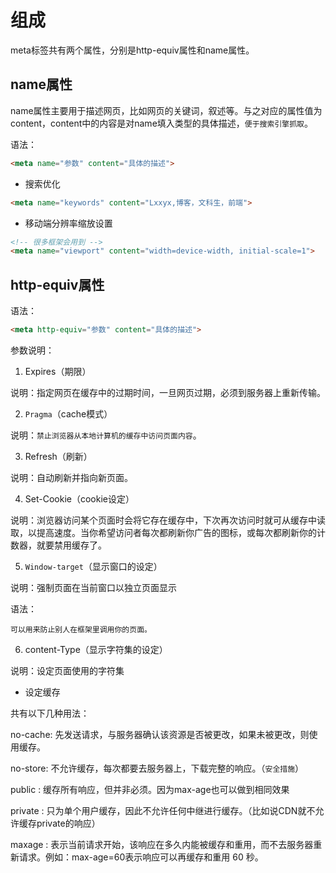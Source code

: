 # 组成
meta标签共有两个属性，分别是http-equiv属性和name属性。

## name属性

name属性主要用于描述网页，比如网页的关键词，叙述等。与之对应的属性值为content，content中的内容是对name填入类型的具体描述，`便于搜索引擎抓取`。

语法： 
```html
<meta name="参数" content="具体的描述">
```

- 搜索优化
```html
<meta name="keywords" content="Lxxyx,博客，文科生，前端">
```

- 移动端分辨率缩放设置
```html
<!-- 很多框架会用到 -->
<meta name="viewport" content="width=device-width, initial-scale=1">
```

## http-equiv属性

语法： 
```html
<meta http-equiv="参数" content="具体的描述">
```

参数说明：

1. Expires（期限）

说明：指定网页在缓存中的过期时间，一旦网页过期，必须到服务器上重新传输。

2. `Pragma`（cache模式）

说明：`禁止浏览器从本地计算机的缓存中访问页面内容`。


3. Refresh（刷新）

说明：自动刷新并指向新页面。

4. Set-Cookie（cookie设定）

说明：浏览器访问某个页面时会将它存在缓存中，下次再次访问时就可从缓存中读取，以提高速度。当你希望访问者每次都刷新你广告的图标，或每次都刷新你的计数器，就要禁用缓存了。

5. `Window-target`（显示窗口的设定）

说明：强制页面在当前窗口以独立页面显示

语法：

<meta http-equiv="Window-target" content="_top"/>

`可以用来防止别人在框架里调用你的页面。`

6. content-Type（显示字符集的设定）

说明：设定页面使用的字符集


- 设定缓存

<meta http-equiv="cache-control" content="no-cache">

共有以下几种用法：

no-cache: 先发送请求，与服务器确认该资源是否被更改，如果未被更改，则使用缓存。

no-store: 不允许缓存，每次都要去服务器上，下载完整的响应。（`安全措施`）

public : 缓存所有响应，但并非必须。因为max-age也可以做到相同效果

private : 只为单个用户缓存，因此不允许任何中继进行缓存。（比如说CDN就不允许缓存private的响应）

maxage : 表示当前请求开始，该响应在多久内能被缓存和重用，而不去服务器重新请求。例如：max-age=60表示响应可以再缓存和重用 60 秒。